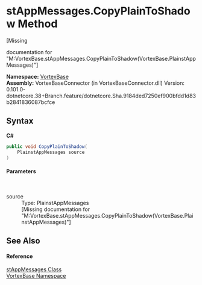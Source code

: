 # stAppMessages.CopyPlainToShadow Method 
 

\[Missing <summary> documentation for "M:VortexBase.stAppMessages.CopyPlainToShadow(VortexBase.PlainstAppMessages)"\]

**Namespace:**&nbsp;<a href="N_VortexBase.md">VortexBase</a><br />**Assembly:**&nbsp;VortexBaseConnector (in VortexBaseConnector.dll) Version: 0.101.0-dotnetcore.38+Branch.feature/dotnetcore.Sha.9184ded7250ef900bfdd1d83b2841836087bcfce

## Syntax

**C#**<br />
``` C#
public void CopyPlainToShadow(
	PlainstAppMessages source
)
```


#### Parameters
&nbsp;<dl><dt>source</dt><dd>Type: PlainstAppMessages<br />\[Missing <param name="source"/> documentation for "M:VortexBase.stAppMessages.CopyPlainToShadow(VortexBase.PlainstAppMessages)"\]</dd></dl>

## See Also


#### Reference
<a href="T_VortexBase_stAppMessages.md">stAppMessages Class</a><br /><a href="N_VortexBase.md">VortexBase Namespace</a><br />